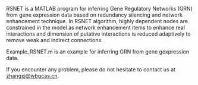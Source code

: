 RSNET is a MATLAB program for inferring Gene Regulatory Networks (GRN) from gene expression data based on redundancy silencing and network enhancement technique. In RSNET algorithm, highly dependent nodes are constrained in the model as network enhancement items to enhance real interactions and dimension of putative interactions is reduced adaptively to remove weak and indirect connections. 
 
Example_RSNET.m is an example for inferring GRN from gene gexpression data. 

If you encounter any problem, please do not hesitate to contact us at zhangxj@wbgcas.cn.
 
